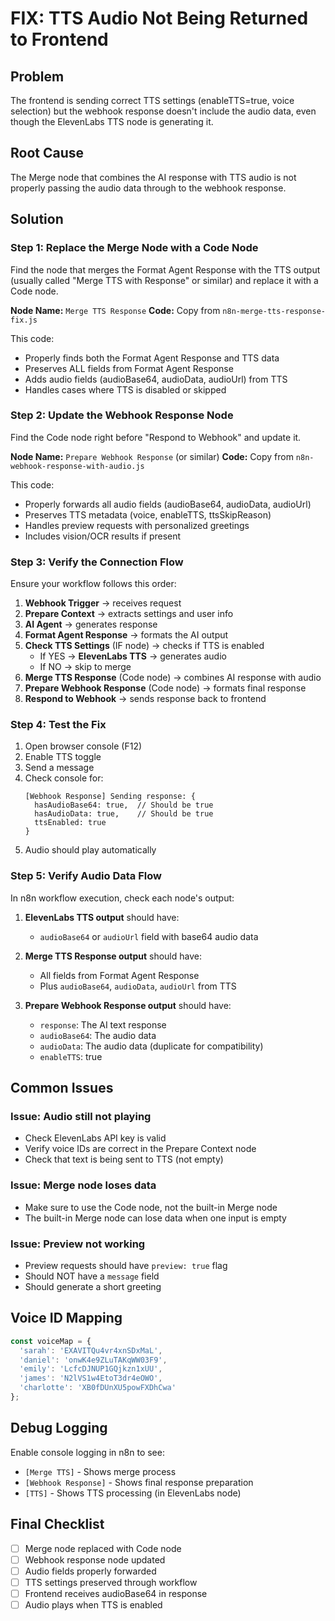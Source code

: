 # FIX: TTS Audio Not Being Returned to Frontend

## Problem
The frontend is sending correct TTS settings (enableTTS=true, voice selection) but the webhook response doesn't include the audio data, even though the ElevenLabs TTS node is generating it.

## Root Cause
The Merge node that combines the AI response with TTS audio is not properly passing the audio data through to the webhook response.

## Solution

### Step 1: Replace the Merge Node with a Code Node
Find the node that merges the Format Agent Response with the TTS output (usually called "Merge TTS with Response" or similar) and replace it with a Code node.

**Node Name:** `Merge TTS Response`
**Code:** Copy from `n8n-merge-tts-response-fix.js`

This code:
- Properly finds both the Format Agent Response and TTS data
- Preserves ALL fields from Format Agent Response
- Adds audio fields (audioBase64, audioData, audioUrl) from TTS
- Handles cases where TTS is disabled or skipped

### Step 2: Update the Webhook Response Node
Find the Code node right before "Respond to Webhook" and update it.

**Node Name:** `Prepare Webhook Response` (or similar)
**Code:** Copy from `n8n-webhook-response-with-audio.js`

This code:
- Properly forwards all audio fields (audioBase64, audioData, audioUrl)
- Preserves TTS metadata (voice, enableTTS, ttsSkipReason)
- Handles preview requests with personalized greetings
- Includes vision/OCR results if present

### Step 3: Verify the Connection Flow
Ensure your workflow follows this order:

1. **Webhook Trigger** → receives request
2. **Prepare Context** → extracts settings and user info
3. **AI Agent** → generates response
4. **Format Agent Response** → formats the AI output
5. **Check TTS Settings** (IF node) → checks if TTS is enabled
   - If YES → **ElevenLabs TTS** → generates audio
   - If NO → skip to merge
6. **Merge TTS Response** (Code node) → combines AI response with audio
7. **Prepare Webhook Response** (Code node) → formats final response
8. **Respond to Webhook** → sends response back to frontend

### Step 4: Test the Fix

1. Open browser console (F12)
2. Enable TTS toggle
3. Send a message
4. Check console for:
   ```
   [Webhook Response] Sending response: {
     hasAudioBase64: true,  // Should be true
     hasAudioData: true,    // Should be true
     ttsEnabled: true
   }
   ```
5. Audio should play automatically

### Step 5: Verify Audio Data Flow

In n8n workflow execution, check each node's output:

1. **ElevenLabs TTS output** should have:
   - `audioBase64` or `audioUrl` field with base64 audio data

2. **Merge TTS Response output** should have:
   - All fields from Format Agent Response
   - Plus `audioBase64`, `audioData`, `audioUrl` from TTS

3. **Prepare Webhook Response output** should have:
   - `response`: The AI text response
   - `audioBase64`: The audio data
   - `audioData`: The audio data (duplicate for compatibility)
   - `enableTTS`: true

## Common Issues

### Issue: Audio still not playing
- Check ElevenLabs API key is valid
- Verify voice IDs are correct in the Prepare Context node
- Check that text is being sent to TTS (not empty)

### Issue: Merge node loses data
- Make sure to use the Code node, not the built-in Merge node
- The built-in Merge node can lose data when one input is empty

### Issue: Preview not working
- Preview requests should have `preview: true` flag
- Should NOT have a `message` field
- Should generate a short greeting

## Voice ID Mapping
```javascript
const voiceMap = {
  'sarah': 'EXAVITQu4vr4xnSDxMaL',
  'daniel': 'onwK4e9ZLuTAKqWW03F9', 
  'emily': 'LcfcDJNUP1GQjkzn1xUU',
  'james': 'N2lVS1w4EtoT3dr4eOWO',
  'charlotte': 'XB0fDUnXU5powFXDhCwa'
};
```

## Debug Logging
Enable console logging in n8n to see:
- `[Merge TTS]` - Shows merge process
- `[Webhook Response]` - Shows final response preparation
- `[TTS]` - Shows TTS processing (in ElevenLabs node)

## Final Checklist
- [ ] Merge node replaced with Code node
- [ ] Webhook response node updated
- [ ] Audio fields properly forwarded
- [ ] TTS settings preserved through workflow
- [ ] Frontend receives audioBase64 in response
- [ ] Audio plays when TTS is enabled
